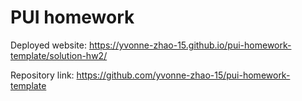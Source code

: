 # PUI homework

Deployed website: https://yvonne-zhao-15.github.io/pui-homework-template/solution-hw2/

Repository link: https://github.com/yvonne-zhao-15/pui-homework-template
